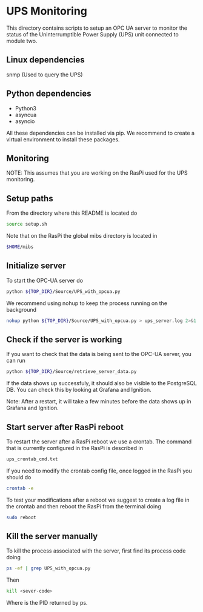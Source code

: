 # UPS Monitoring

This directory contains scripts to setup an OPC UA server
to monitor the status of the Uninterrumptible Power Supply (UPS)
unit connected to module two. 

## Linux dependencies

snmp (Used to query the UPS)

## Python dependencies

* Python3
* asyncua
* asyncio

All these dependencies can be installed via pip. We recommend
to create a virtual environment to install these packages.

## Monitoring

NOTE: This assumes that you are working on the RasPi used for 
the UPS monitoring. 

## Setup paths
From the directory where this README is located do

```bash
source setup.sh
```

Note that on the RasPi the global mibs directory
is located in

```bash
$HOME/mibs
```

## Initialize server

To start the OPC-UA server do 

```bash
python ${TOP_DIR}/Source/UPS_with_opcua.py
```

We recommend using nohup to keep the process running
on the background

```bash
nohup python ${TOP_DIR}/Source/UPS_with_opcua.py > ups_server.log 2>&1 &
```

## Check if the server is working

If you want to check that the data is being sent
to the OPC-UA server, you can run 

```bash
python ${TOP_DIR}/Source/retrieve_server_data.py
```

If the data shows up successfuly, it should also be visible 
to the PostgreSQL DB. You can check this by looking at Grafana
and Ignition. 

Note: After a restart, it will take a few minutes before the data
shows up in Grafana and Ignition. 


## Start server after RasPi reboot

To restart the server after a RasPi reboot we use a crontab. The command
that is currently configured in the RasPi is described in 

```bash
ups_crontab_cmd.txt
```

If you need to modify the crontab config file, once logged in the RasPi you should do

```bash
crontab -e 
```

To test your modifications after a reboot we suggest to create a log file
in the crontab and then reboot the RasPi from the terminal doing

```bash
sudo reboot 
```

## Kill the server manually

To kill the process associated with the server, first find its process code doing

```bash 
ps -ef | grep UPS_with_opcua.py
```
Then 

```bash 
kill <sever-code> 
```

Where <server-code> is the PID returned by ps.

